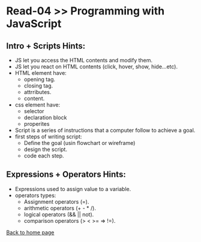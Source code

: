 # Read-04 >> Programming with JavaScript

## Intro + Scripts Hints:

- JS let you access the HTML contents and modify them.
- JS let you react on HTML contents (click, hover, show, hide...etc).
- HTML element have:
  - opening tag.
  - closing tag.
  - attrributes.
  - content.
- css element have:
  - selector
  - declaration block
  - properites
- Script is a series of instructions that a computer follow to achieve a goal.
- first steps of writing script:
  - Define the goal (usin flowchart or wireframe)
  - design the script.
  - code each step.

## Expressions + Operators Hints:

- Expressions used to assign value to a variable.
- operators types:
  - Assignment operators (=).
  - arithmetic operators (+ - * /).
  - logical operators (&& || not).
  - comparison operators (> < >= => !=).


[Back to home page](README.md)